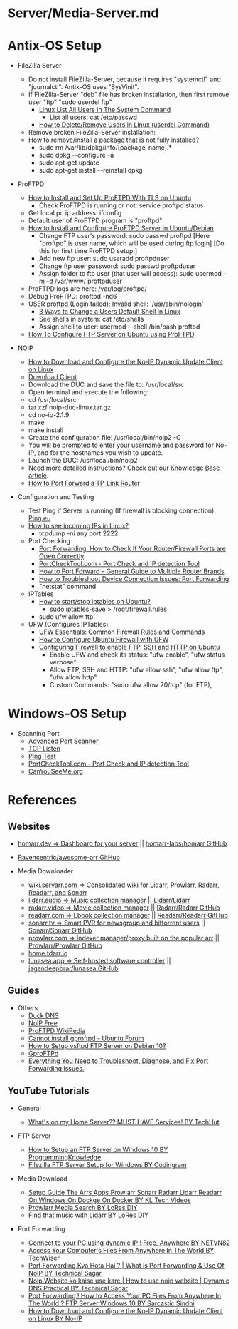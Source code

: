 # Server/Media-Server.md

# Antix-OS Setup

* FileZilla Server
  * Do not install FileZilla-Server, because it requires "systemctl" and "journalctl". Antix-OS uses "SysVinit".
  * If FileZilla-Server "deb" file has broken installation, then first remove user "ftp" "sudo userdel ftp"
    * [Linux List All Users In The System Command](https://www.cyberciti.biz/faq/linux-list-users-command/)
      * List all users: cat /etc/passwd
    * [How to Delete/Remove Users in Linux (userdel Command)](https://linuxize.com/post/how-to-delete-users-in-linux-using-the-userdel-command/)
  * Remove broken FileZilla-Server installation:
  * [How to remove/install a package that is not fully installed?](https://askubuntu.com/questions/438345/how-to-remove-install-a-package-that-is-not-fully-installed)
    * sudo rm /var/lib/dpkg/info/[package_name].*
    * sudo dpkg --configure -a
    * sudo apt-get update
    * sudo apt-get install --reinstall dpkg

* ProFTPD
  * [How to Install and Set Up ProFTPD With TLS on Ubuntu](https://www.makeuseof.com/install-proftpd-on-ubuntu/)
    * Check ProFTPD is running or not: service proftpd status
  * Get local pc ip address: ifconfig
  * Default user of ProFTPD program is "proftpd"
  * [How to Install and Configure ProFTPD Server in Ubuntu/Debian](https://www.youtube.com/watch?v=cqkdD7slHBw)
    * Change FTP user's password: sudo passwd proftpd [Here "proftpd" is user name, which will be used during ftp login] [Do this for first time ProFTPD setup.]
    * Add new ftp user: sudo useradd proftpduser
    * Change ftp user password: sudo passwd proftpduser
    * Assign folder to ftp user (that user will access): sudo usermod -m -d /var/www/ proftpduser
  * ProFTPD logs are here: /var/log/proftpd/
  * Debug ProFTPD: proftpd -nd6
  * USER proftpd (Login failed): Invalid shell: '/usr/sbin/nologin'
    * [3 Ways to Change a Users Default Shell in Linux](https://www.tecmint.com/change-a-users-default-shell-in-linux/)
    * See shells in system: cat /etc/shells
    * Assign shell to user: usermod --shell /bin/bash proftpd
  * [How To Configure FTP Server on Ubuntu using ProFTPD](https://technixleo.com/configure-ftp-server-on-ubuntu-using-proftpd/)

* NOIP
  * [How to Download and Configure the No-IP Dynamic Update Client on Linux](https://www.youtube.com/watch?v=8xp4kkbsZi0)
  * [Download Client](https://www.noip.com/client/linux/noip-duc-linux.tar.gz)
  * Download the DUC and save the file to: /usr/local/src
  * Open terminal and execute the following:
  * cd /usr/local/src
  * tar xzf noip-duc-linux.tar.gz
  * cd no-ip-2.1.9
  * make
  * make install
  * Create the configuration file: /usr/local/bin/noip2 -C
  * You will be prompted to enter your username and password for No-IP, and for the hostnames you wish to update.
  * Launch the DUC: /usr/local/bin/noip2
  * Need more detailed instructions? Check out our [Knowledge Base article](https://www.noip.com/support/knowledgebase/installing-the-linux-dynamic-update-client/).
  * [How to Port Forward a TP-Link Router](https://www.noip.com/support/knowledgebase/setting-port-forwarding-tp-link-router/)

* Configuration and Testing
  * Test Ping if Server is running (If firewall is blocking connection): [Ping.eu](https://ping.eu/ping/)
  * [How to see incoming IPs in Linux?](https://serverfault.com/questions/405647/how-to-see-incoming-ips-in-linux)
    * tcpdump -ni any port 2222
  * Port Checking
    * [Port Forwarding: How to Check If Your Router/Firewall Ports are Open Correctly](https://www.noip.com/blog/2012/02/07/port-forwarding-tip-how-to-check-if-your-routerfirewall-ports-are-open-correctly/)
    * [PortCheckTool.com - Port Check and IP detection Tool](https://www.portchecktool.com/)
    * [How to Port Forward – General Guide to Multiple Router Brands](https://www.noip.com/support/knowledgebase/general-port-forwarding-guide/)
    * [How to Troubleshoot Device Connection Issues: Port Forwarding](https://www.youtube.com/watch?v=CLunOJZqmc0)
    * "netstat" command
  * IPTables
    * [How to start/stop iptables on Ubuntu?](https://serverfault.com/questions/129086/how-to-start-stop-iptables-on-ubuntu)
      * sudo iptables-save > /root/firewall.rules
    * sudo ufw allow ftp
  * UFW (Configures IPTables)
    * [UFW Essentials: Common Firewall Rules and Commands](https://www.digitalocean.com/community/tutorials/ufw-essentials-common-firewall-rules-and-commands)
    * [How to Configure Ubuntu Firewall with UFW](https://www.cherryservers.com/blog/how-to-configure-ubuntu-firewall-with-ufw)
    * [Configuring Firewall to enable FTP, SSH and HTTP on Ubuntu](https://developernote.com/2013/08/configuring-firewall-to-enable-ftp-ssh-and-http-on-ubuntu/)
      * Enable UFW and check its status: "ufw enable", "ufw status verbose"
      * Allow FTP, SSH and HTTP: "ufw allow ssh", "ufw allow ftp", "ufw allow http"
      * Custom Commands: "sudo ufw allow 20/tcp" (for FTP), 

# Windows-OS Setup

* Scanning Port
  * [Advanced Port Scanner](https://www.advanced-port-scanner.com/)
  * [TCP Listen](https://www.allscoop.com/tcp-listen.php)
  * [Ping Test](https://ping.eu/)
  * [PortCheckTool.com - Port Check and IP detection Tool](https://www.portchecktool.com/)
  * [CanYouSeeMe.org](https://canyouseeme.org/)

# References

## Websites

* [homarr.dev => Dashboard for your server](https://homarr.dev/) || [homarr-labs/homarr GitHub](https://github.com/homarr-labs/homarr)
* [Ravencentric/awesome-arr GitHub](https://github.com/Ravencentric/awesome-arr)

* Media Downloader
  * [wiki.servarr.com => Consolidated wiki for Lidarr, Prowlarr, Radarr, Readarr, and Sonarr](https://wiki.servarr.com/)
  * [lidarr.audio => Music collection manager](https://lidarr.audio/) || [Lidarr/Lidarr](https://github.com/Lidarr/Lidarr)
  * [radarr.video => Movie collection manager](https://radarr.video/) || [Radarr/Radarr GitHub](https://github.com/Radarr/Radarr)
  * [readarr.com => Ebook collection manager](https://readarr.com/) || [Readarr/Readarr GitHub](https://github.com/Readarr/Readarr)
  * [sonarr.tv => Smart PVR for newsgroup and bittorrent users](https://sonarr.tv/) || [Sonarr/Sonarr GitHub](https://github.com/Sonarr/Sonarr)
  * [prowlarr.com => Indexer manager/proxy built on the popular arr](https://prowlarr.com/) || [Prowlarr/Prowlarr GitHub](https://github.com/Prowlarr/Prowlarr)
  * [home.tdarr.io](https://home.tdarr.io/)
  * [lunasea.app => Self-hosted software controller](https://www.lunasea.app/) || [jagandeepbrar/lunasea GitHub](https://github.com/JagandeepBrar/LunaSea)

## Guides

* Others
  * [Duck DNS](https://www.duckdns.org/)
  * [NoIP Free](https://www.noip.com/free)
  * [ProFTPD WikiPedia](https://en.wikipedia.org/wiki/ProFTPD)
  * [Cannot install gproftpd - Ubuntu Forum](https://ubuntuforums.org/showthread.php?t=1416567)
  * [How to Setup vsftpd FTP Server on Debian 10?](https://linuxhint.com/setup-vsftpd-ftp-server-on-debian10/)
  * [GproFTPd](https://directory.fsf.org/wiki/GproFTPd)
  * [Everything You Need to Troubleshoot, Diagnose, and Fix Port Forwarding Issues.](https://portforward.com/)

## YouTube Tutorials

* General
  * [What's on my Home Server?? MUST HAVE Services! BY TechHut](https://www.youtube.com/watch?v=yUyxJr2xboI)

* FTP Server
  * [How to Setup an FTP Server on Windows 10 BY ProgrammingKnowledge](https://www.youtube.com/watch?v=ke3tnd73aUI)
  * [Filezilla FTP Server Setup for Windows BY Codingram](https://www.youtube.com/watch?v=HKJVWWFkZ_0)

* Media Download
  * [Setup Guide The Arrs Apps Prowlarr Sonarr Radarr Lidarr Readarr On Windows On Dockge On Docker BY KL Tech Videos](https://www.youtube.com/watch?v=3k_MwE0Z3CE)
  * [Prowlarr Media Search BY LoRes DIY](https://www.youtube.com/watch?v=kolBmw6X_xM)
  * [Find that music with Lidarr BY LoRes DIY](https://www.youtube.com/watch?v=azCIZzUriEU)

* Port Forwarding
  * [Connect to your PC using dynamic IP ! Free, Anywhere BY NETVN82](https://www.youtube.com/watch?v=3GxBkegfofI)
  * [Access Your Computer's Files From Anywhere In The World BY TechWiser](https://www.youtube.com/watch?v=SnLkrwMMxGA)
  * [Port Forwarding Kya Hota Hai ? | What is Port Forwarding & Use Of NoIP BY Technical Sagar](https://www.youtube.com/watch?v=cU7tiU77Xrk)
  * [Noip Website ko kaise use kare | How to use noip website | Dynamic DNS Practical BY Technical Sagar](https://www.youtube.com/watch?v=qU8K8bzVgOM)
  * [Port Forwarding ! How to Access Your PC Files From Anywhere In The World ? FTP Server Windows 10 BY Sarcastic Sindhi](https://www.youtube.com/watch?v=Mv15PBZgIcY)
  * [How to Download and Configure the No-IP Dynamic Update Client on Linux BY No-IP](https://www.youtube.com/watch?v=8xp4kkbsZi0)
